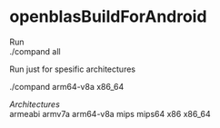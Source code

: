# openblasBuildForAndroid

Run   
./compand all  

Run just for spesific architectures  

./compand arm64-v8a x86_64  

*Architectures*  
armeabi armv7a arm64-v8a mips mips64  x86 x86_64  

